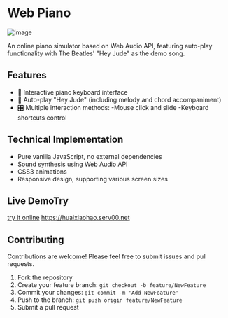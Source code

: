 # Web Piano
![image](https://github.com/user-attachments/assets/784e33ee-9661-4989-a6d2-02020eed91a8)

An online piano simulator based on Web Audio API, featuring auto-play functionality with The Beatles' "Hey Jude" as the demo song.

## Features

- 🎹 Interactive piano keyboard interface
- 🎼 Auto-play "Hey Jude" (including melody and chord accompaniment)
- 🎛️ Multiple interaction methods:
    -Mouse click and slide
    -Keyboard shortcuts control

## Technical Implementation

- Pure vanilla JavaScript, no external dependencies
- Sound synthesis using Web Audio API
- CSS3 animations
- Responsive design, supporting various screen sizes

## Live DemoTry  
[try it online](#) https://huaixiaohao.serv00.net

## Contributing

Contributions are welcome! Please feel free to submit issues and pull requests.

1. Fork the repository
2. Create your feature branch: `git checkout -b feature/NewFeature`
3. Commit your changes: `git commit -m 'Add NewFeature'`
4. Push to the branch: `git push origin feature/NewFeature`
5. Submit a pull request




